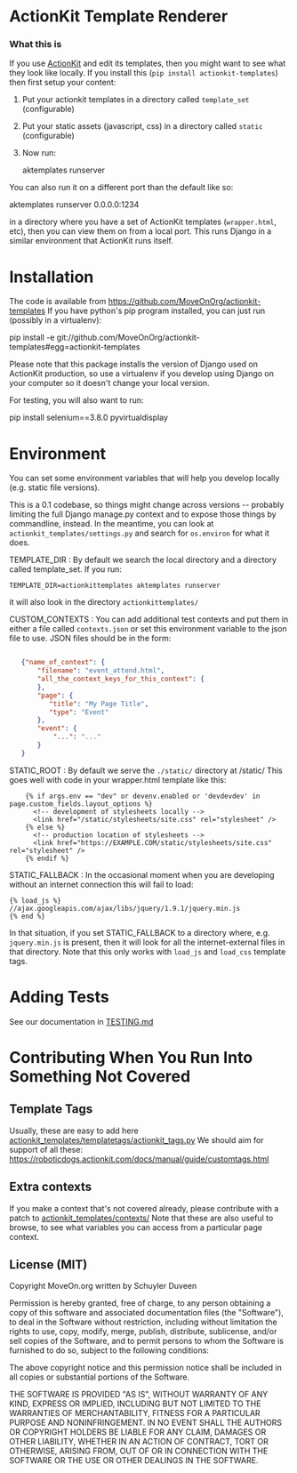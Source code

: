 ActionKit Template Renderer
===========================

### What this is

If you use [ActionKit](http://actionkit.com/) and edit its templates, then you might want to see what they look like
locally.  If you install this (`pip install actionkit-templates`) then first setup your content:

1. Put your actionkit templates in a directory called `template_set` (configurable)
2. Put your static assets (javascript, css) in a directory called `static` (configurable)
3. Now run:

   aktemplates runserver

You can also run it on a different port than the default like so:

   aktemplates runserver 0.0.0.0:1234

in a directory where you have a set of ActionKit templates (`wrapper.html`, etc), then you can 
view them on from a local port.  This runs Django in a similar environment that ActionKit
runs itself.

Installation
============

The code is available from https://github.com/MoveOnOrg/actionkit-templates
If you have python's pip program installed, you can just run (possibly in a virtualenv):

   pip install -e git://github.com/MoveOnOrg/actionkit-templates#egg=actionkit-templates

Please note that this package installs the version of Django used on ActionKit production,
so use a virtualenv if you develop using Django on your computer so it doesn't change your local version.

For testing, you will also want to run:

   pip install selenium==3.8.0 pyvirtualdisplay

Environment
===========

You can set some environment variables that will help you develop locally (e.g. static file versions).

This is a 0.1 codebase, so things might change across versions -- probably limiting the full Django
manage.py context and to expose those things by commandline, instead.  In the meantime, you can
look at `actionkit_templates/settings.py` and search for `os.environ` for what it does.

TEMPLATE_DIR
: By default we search the local directory and a directory called template_set.  If you run:

    TEMPLATE_DIR=actionkittemplates aktemplates runserver

  it will also look in the directory `actionkittemplates/`

CUSTOM_CONTEXTS
: You can add additional test contexts and put them in either a file called `contexts.json` or
  set this environment variable to the json file to use.  JSON files should be in the form:

```json

   {"name_of_context": {
       "filename": "event_attend.html",
       "all_the_context_keys_for_this_context": {
       },
       "page": {
          "title": "My Page Title",
          "type": "Event"
       },
       "event": {
           "...": "..."
       }
   }

```

STATIC_ROOT
: By default we serve the `./static/` directory at /static/  This goes well with code in your
  wrapper.html template like this:
```
    {% if args.env == "dev" or devenv.enabled or 'devdevdev' in page.custom_fields.layout_options %}
      <!-- development of stylesheets locally -->
      <link href="/static/stylesheets/site.css" rel="stylesheet" />
    {% else %}
      <!-- production location of stylesheets -->
      <link href="https://EXAMPLE.COM/static/stylesheets/site.css" rel="stylesheet" />
    {% endif %}
```

STATIC_FALLBACK
: In the occasional moment when you are developing without an internet connection this will fail
  to load:

  ```
  {% load_js %}
  //ajax.googleapis.com/ajax/libs/jquery/1.9.1/jquery.min.js
  {% end %}
  ```

  In that situation, if you set STATIC_FALLBACK to a directory where, e.g. `jquery.min.js`
  is present, then it will look for all the internet-external files in that directory.
  Note that this only works with `load_js` and `load_css` template tags.


Adding Tests
============

See our documentation in [TESTING.md](./TESTING.md)

Contributing When You Run Into Something Not Covered
====================================================

Template Tags
-------------

Usually, these are easy to add here [actionkit_templates/templatetags/actionkit_tags.py](https://github.com/MoveOnOrg/actionkit-templates/blob/master/actionkit_templates/templatetags/actionkit_tags.py)
We should aim for support of all these:
  https://roboticdogs.actionkit.com/docs/manual/guide/customtags.html

Extra contexts
--------------

If you make a context that's not covered already, please contribute with a patch to
[actionkit_templates/contexts/](https://github.com/MoveOnOrg/actionkit-templates/tree/master/actionkit_templates/contexts)
Note that these are also useful to browse, to see
what variables you can access from a particular page context.

License (MIT)
-------------

Copyright MoveOn.org written by Schuyler Duveen

Permission is hereby granted, free of charge, to any person obtaining a copy of this software and associated documentation files (the "Software"), to deal in the Software without restriction, including without limitation the rights to use, copy, modify, merge, publish, distribute, sublicense, and/or sell copies of the Software, and to permit persons to whom the Software is furnished to do so, subject to the following conditions:

The above copyright notice and this permission notice shall be included in all copies or substantial portions of the Software.

THE SOFTWARE IS PROVIDED "AS IS", WITHOUT WARRANTY OF ANY KIND, EXPRESS OR IMPLIED, INCLUDING BUT NOT LIMITED TO THE WARRANTIES OF MERCHANTABILITY, FITNESS FOR A PARTICULAR PURPOSE AND NONINFRINGEMENT. IN NO EVENT SHALL THE AUTHORS OR COPYRIGHT HOLDERS BE LIABLE FOR ANY CLAIM, DAMAGES OR OTHER LIABILITY, WHETHER IN AN ACTION OF CONTRACT, TORT OR OTHERWISE, ARISING FROM, OUT OF OR IN CONNECTION WITH THE SOFTWARE OR THE USE OR OTHER DEALINGS IN THE SOFTWARE.